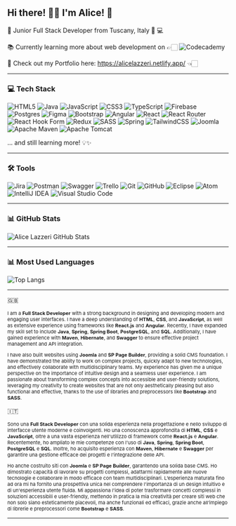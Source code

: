 ## Hi there! 👋🏻 I'm Alice! 🌸 

💾 Junior Full Stack Developer from Tuscany, Italy 🍇 💻

📚 Currently learning more about web development on 👉🏻 ![Codecademy](https://img.shields.io/badge/Codecademy-FFF0E5?style=for-the-badge&logo=codecademy&logoColor=1F243A)

📝 Check out my Portfolio here: https://alicelazzeri.netlify.app/ 👈🏻

<hr>

### 💻 Tech Stack

![HTML5](https://img.shields.io/badge/html5-%23E34F26.svg?style=for-the-badge&logo=html5&logoColor=white)
![Java](https://img.shields.io/badge/java-%23ED8B00.svg?style=for-the-badge&logo=openjdk&logoColor=white)
![JavaScript](https://img.shields.io/badge/javascript-%23323330.svg?style=for-the-badge&logo=javascript&logoColor=%23F7DF1E)
![CSS3](https://img.shields.io/badge/css3-%231572B6.svg?style=for-the-badge&logo=css3&logoColor=white)
![TypeScript](https://img.shields.io/badge/typescript-%23007ACC.svg?style=for-the-badge&logo=typescript&logoColor=white)
![Firebase](https://img.shields.io/badge/firebase-a08021?style=for-the-badge&logo=firebase&logoColor=ffcd34)
![Postgres](https://img.shields.io/badge/postgres-%23316192.svg?style=for-the-badge&logo=postgresql&logoColor=white)
![Figma](https://img.shields.io/badge/figma-%23F24E1E.svg?style=for-the-badge&logo=figma&logoColor=white)
![Bootstrap](https://img.shields.io/badge/bootstrap-%238511FA.svg?style=for-the-badge&logo=bootstrap&logoColor=white)
![Angular](https://img.shields.io/badge/angular-%23DD0031.svg?style=for-the-badge&logo=angular&logoColor=white)
![React](https://img.shields.io/badge/react-%2320232a.svg?style=for-the-badge&logo=react&logoColor=%2361DAFB)
![React Router](https://img.shields.io/badge/React_Router-CA4245?style=for-the-badge&logo=react-router&logoColor=white)
![React Hook Form](https://img.shields.io/badge/React%20Hook%20Form-%23EC5990.svg?style=for-the-badge&logo=reacthookform&logoColor=white)
![Redux](https://img.shields.io/badge/redux-%23593d88.svg?style=for-the-badge&logo=redux&logoColor=white)
![SASS](https://img.shields.io/badge/SASS-hotpink.svg?style=for-the-badge&logo=SASS&logoColor=white)
![Spring](https://img.shields.io/badge/spring-%236DB33F.svg?style=for-the-badge&logo=spring&logoColor=white)
![TailwindCSS](https://img.shields.io/badge/tailwindcss-%2338B2AC.svg?style=for-the-badge&logo=tailwind-css&logoColor=white)
![Joomla](https://img.shields.io/badge/joomla-%235091CD.svg?style=for-the-badge&logo=joomla&logoColor=white)
![Apache Maven](https://img.shields.io/badge/Apache%20Maven-C71A36?style=for-the-badge&logo=Apache%20Maven&logoColor=white)
![Apache Tomcat](https://img.shields.io/badge/apache%20tomcat-%23F8DC75.svg?style=for-the-badge&logo=apache-tomcat&logoColor=black)

<p>... and still learning more! 💡✨</p>

<hr>

### 🛠️ Tools

![Jira](https://img.shields.io/badge/jira-%230A0FFF.svg?style=for-the-badge&logo=jira&logoColor=white)
![Postman](https://img.shields.io/badge/Postman-FF6C37?style=for-the-badge&logo=postman&logoColor=white)
![Swagger](https://img.shields.io/badge/-Swagger-%23Clojure?style=for-the-badge&logo=swagger&logoColor=white)
![Trello](https://img.shields.io/badge/Trello-%23026AA7.svg?style=for-the-badge&logo=Trello&logoColor=white)
![Git](https://img.shields.io/badge/git-%23F05033.svg?style=for-the-badge&logo=git&logoColor=white)
![GitHub](https://img.shields.io/badge/github-%23121011.svg?style=for-the-badge&logo=github&logoColor=white)
![Eclipse](https://img.shields.io/badge/Eclipse-FE7A16.svg?style=for-the-badge&logo=Eclipse&logoColor=white)
![Atom](https://img.shields.io/badge/Atom-%2366595C.svg?style=for-the-badge&logo=atom&logoColor=white)
![IntelliJ IDEA](https://img.shields.io/badge/IntelliJIDEA-000000.svg?style=for-the-badge&logo=intellij-idea&logoColor=white)
![Visual Studio Code](https://img.shields.io/badge/Visual%20Studio%20Code-0078d7.svg?style=for-the-badge&logo=visual-studio-code&logoColor=white)

<hr>

### 📊 GitHub Stats

![Alice Lazzeri GitHub Stats](https://github-readme-stats.vercel.app/api?username=alicelazzeri&show_icons=true&title_color=ff75a0&icon_color=ffd700&text_color=333333&bg_color=e0c3fc&border_color=ffd700&border_width=5&line_height=24)

<hr>

### 📊 Most Used Languages

![Top Langs](https://github-readme-stats.vercel.app/api/top-langs/?username=alicelazzeri&layout=compact&title_color=ff75a0&icon_color=ffd700&text_color=333333&bg_color=e0c3fc)

<hr>

🇬🇧
<p style= "font-size: 11px">I am a <strong>Full Stack Developer</strong> with a strong background in designing and developing modern and engaging user interfaces. I have a deep understanding of <strong>HTML</strong>, <strong>CSS</strong>, and <strong>JavaScript</strong>, as well as extensive experience using frameworks like <strong>React.js</strong> and <strong>Angular</strong>. Recently, I have expanded my skill set to include <strong>Java</strong>, <strong>Spring</strong>, <strong>Spring Boot</strong>, <strong>PostgreSQL</strong>, and <strong>SQL</strong>. Additionally, I have gained experience with <strong>Maven</strong>, <strong>Hibernate</strong>, and <strong>Swagger</strong> to ensure effective project management and API integration.</p>
<p style= "font-size: 11px">I have also built websites using <strong>Joomla</strong> and <strong>SP Page Builder</strong>, providing a solid CMS foundation. I have demonstrated the ability to work on complex projects, quickly adapt to new technologies, and effectively collaborate with multidisciplinary teams. My experience has given me a unique perspective on the importance of intuitive design and a seamless user experience. I am passionate about transforming complex concepts into accessible and user-friendly solutions, leveraging my creativity to create websites that are not only aesthetically pleasing but also functional and effective, thanks to the use of libraries and preprocessors like <strong>Bootstrap</strong> and <strong>SASS</strong>.</p>

🇮🇹
<p style= "font-size: 11px">Sono una <strong>Full Stack Developer</strong> con una solida esperienza nella progettazione e nello sviluppo di interfacce utente moderne e coinvolgenti. Ho una conoscenza approfondita di <strong>HTML</strong>, <strong>CSS</strong> e <strong>JavaScript</strong>, oltre a una vasta esperienza nell'utilizzo di framework come <strong>React.js</strong> e <strong>Angular</strong>. Recentemente, ho ampliato le mie competenze con l'uso di <strong>Java</strong>, <strong>Spring</strong>, <strong>Spring Boot</strong>, <strong>PostgreSQL</strong> e <strong>SQL</strong>. Inoltre, ho acquisito esperienza con <strong>Maven</strong>, <strong>Hibernate</strong> e <strong>Swagger</strong> per garantire una gestione efficace dei progetti e l'integrazione delle API.</p>
<p style= "font-size: 11px">Ho anche costruito siti con <strong>Joomla</strong> e <strong>SP Page Builder</strong>, garantendo una solida base CMS. Ho dimostrato capacità di lavorare su progetti complessi, adattarmi rapidamente alle nuove tecnologie e collaborare in modo efficace con team multidisciplinari. L’esperienza maturata fino ad ora mi ha fornito una prospettiva unica nel comprendere l'importanza di un design intuitivo e di un'esperienza utente fluida. Mi appassiona l'idea di poter trasformare concetti complessi in soluzioni accessibili e user-friendly, mettendo in pratica la mia creatività per creare siti web che non solo siano esteticamente piacevoli, ma anche funzionali ed efficaci, grazie anche all’impiego di librerie e preprocessori come <strong>Bootstrap</strong> e <strong>SASS</strong>.</p>
<hr>





